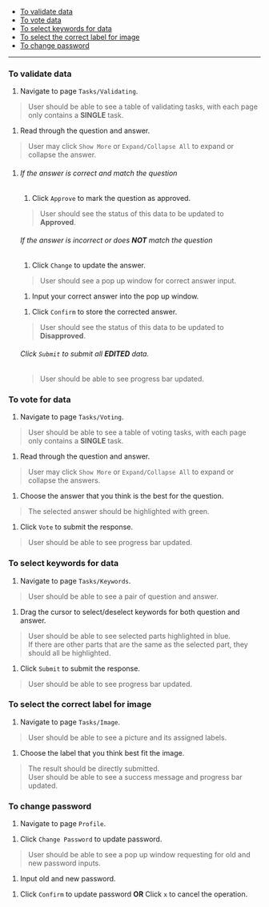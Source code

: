 - [To validate data](#validate)  
- [To vote data](#vote)  
- [To select keywords for data](#keywords)
- [To select the correct label for image](#image)
- [To change password](#change_pwd)  

<hr/>

### To validate data <a name="validate"></a>
1. Navigate to page `Tasks/Validating`.  
> User should be able to see a table of validating tasks, with each page only contains a **SINGLE** task.
1. Read through the question and answer.  
> User may click `Show More` or `Expand/Collapse All` to expand or collapse the answer.
1.   
    ###### If the answer is correct and match the question ######
    1. Click `Approve` to mark the question as approved.  
    > User should see the status of this data to be updated to **Approved**.

    ###### If the answer is incorrect or does **NOT** match the question ######
    1. Click `Change` to update the answer.  
    > User should see a pop up window for correct answer input.
    1. Input your correct answer into the pop up window.  
    > 
    1. Click `Confirm` to store the corrected answer.  
    > User should see the status of this data to be updated to **Disapproved**.  

    ###### Click `Submit` to submit all **EDITED** data.  ######
    > User should be able to see progress bar updated.

### To vote for data <a name="vote"></a>
1. Navigate to page `Tasks/Voting`.  
> User should be able to see a table of voting tasks, with each page only contains a **SINGLE** task.  
1. Read through the question and answer.  
> User may click `Show More` or `Expand/Collapse All` to expand or collapse the answers.  
1. Choose the answer that you think is the best for the question.  
> The selected answer should be highlighted with green.  
1. Click `Vote` to submit the response.  
> User should be able to see progress bar updated.

### To select keywords for data <a name="keywords"></a>
1. Navigate to page `Tasks/Keywords`.  
> User should be able to see a pair of question and answer.  
1. Drag the cursor to select/deselect keywords for both question and answer.  
> User should be able to see selected parts highlighted in blue.  
> If there are other parts that are the same as the selected part, they should all be highlighted.  
1. Click `Submit` to submit the response.  
> User should be able to see progress bar updated.  

### To select the correct label for image <a name="image"></a>
1. Navigate to page `Tasks/Image`.  
> User should be able to see a picture and its assigned labels.
1. Choose the label that you think best fit the image.
> The result should be directly submitted.  
> User should be able to see a success message and progress bar updated.

### To change password <a name="change_pwd"></a>
1. Navigate to page `Profile`.  
>
1. Click `Change Password` to update password.
> User should be able to see a pop up window requesting for old and new password inputs.
1. Input old and new password.
>
1. Click `Confirm` to update password **OR** Click `x` to cancel the operation.
